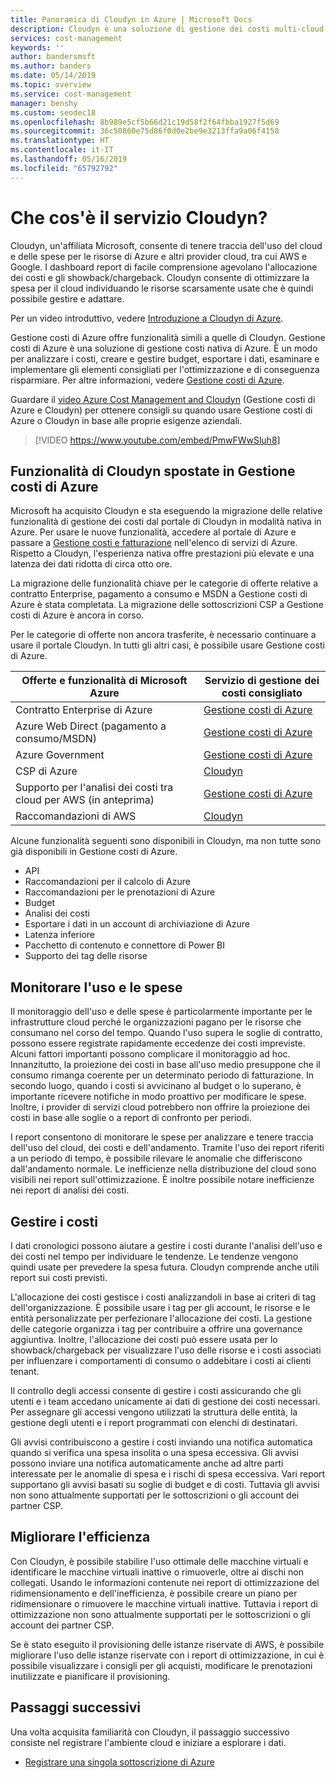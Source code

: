 ```yaml
---
title: Panoramica di Cloudyn in Azure | Microsoft Docs
description: Cloudyn è una soluzione di gestione dei costi multi-cloud che consente di usare Azure e altre risorse cloud.
services: cost-management
keywords: ''
author: bandersmsft
ms.author: banders
ms.date: 05/14/2019
ms.topic: overview
ms.service: cost-management
manager: benshy
ms.custom: seodec18
ms.openlocfilehash: 8b989e5cf5b66d21c19d58f2f64fbba1927f5d69
ms.sourcegitcommit: 36c50860e75d86f0d0e2be9e3213ffa9a06f4150
ms.translationtype: HT
ms.contentlocale: it-IT
ms.lasthandoff: 05/16/2019
ms.locfileid: "65792792"
---
```

# <a name="what-is-the-cloudyn-service"></a>Che cos'è il servizio Cloudyn?

Cloudyn, un'affiliata Microsoft, consente di tenere traccia dell'uso del cloud e delle spese per le risorse di Azure e altri provider cloud, tra cui AWS e Google. I dashboard report di facile comprensione agevolano l'allocazione dei costi e gli showback/chargeback. Cloudyn consente di ottimizzare la spesa per il cloud individuando le risorse scarsamente usate che è quindi possibile gestire e adattare.

Per un video introduttivo, vedere [Introduzione a Cloudyn di Azure](https://azure.microsoft.com/resources/videos/azure-cost-management-overview-and-demo).

Gestione costi di Azure offre funzionalità simili a quelle di Cloudyn. Gestione costi di Azure è una soluzione di gestione costi nativa di Azure. È un modo per analizzare i costi, creare e gestire budget, esportare i dati, esaminare e implementare gli elementi consigliati per l'ottimizzazione e di conseguenza risparmiare. Per altre informazioni, vedere [Gestione costi di Azure](overview-cost-mgt.md).

Guardare il [video Azure Cost Management and Cloudyn](https://www.youtube.com/watch?v=PmwFWwSluh8) (Gestione costi di Azure e Cloudyn) per ottenere consigli su quando usare Gestione costi di Azure o Cloudyn in base alle proprie esigenze aziendali.

>[!VIDEO https://www.youtube.com/embed/PmwFWwSluh8]

## <a name="cloudyn-features-moving-to-azure-cost-management"></a>Funzionalità di Cloudyn spostate in Gestione costi di Azure

Microsoft ha acquisito Cloudyn e sta eseguendo la migrazione delle relative funzionalità di gestione dei costi dal portale di Cloudyn in modalità nativa in Azure. Per usare le nuove funzionalità, accedere al portale di Azure e passare a [Gestione costi e fatturazione](https://ms.portal.azure.com/#blade/Microsoft_Azure_CostManagement/Menu/overview) nell'elenco di servizi di Azure. Rispetto a Cloudyn, l'esperienza nativa offre prestazioni più elevate e una latenza dei dati ridotta di circa otto ore.

La migrazione delle funzionalità chiave per le categorie di offerte relative a contratto Enterprise, pagamento a consumo e MSDN a Gestione costi di Azure è stata completata. La migrazione delle sottoscrizioni CSP a Gestione costi di Azure è ancora in corso.

Per le categorie di offerte non ancora trasferite, è necessario continuare a usare il portale Cloudyn. In tutti gli altri casi, è possibile usare Gestione costi di Azure.

| Offerte e funzionalità di Microsoft Azure | Servizio di gestione dei costi consigliato |
| --- | --- |
| Contratto Enterprise di Azure | [Gestione costi di Azure](https://ms.portal.azure.com/#blade/Microsoft_Azure_CostManagement/Menu/overview) |
| Azure Web Direct (pagamento a consumo/MSDN) | [Gestione costi di Azure](https://ms.portal.azure.com/#blade/Microsoft_Azure_CostManagement/Menu/overview) |
| Azure Government | [Gestione costi di Azure](https://ms.portal.azure.com/#blade/Microsoft_Azure_CostManagement/Menu/overview) |
| CSP di Azure | [Cloudyn](https://azure.cloudyn.com) |
| Supporto per l'analisi dei costi tra cloud per AWS (in anteprima) | [Gestione costi di Azure](https://ms.portal.azure.com/#blade/Microsoft_Azure_CostManagement/Menu/overview) |
| Raccomandazioni di AWS | [Cloudyn](https://azure.cloudyn.com) |

Alcune funzionalità seguenti sono disponibili in Cloudyn, ma non tutte sono già disponibili in Gestione costi di Azure.

- API
- Raccomandazioni per il calcolo di Azure
- Raccomandazioni per le prenotazioni di Azure
- Budget
- Analisi dei costi
- Esportare i dati in un account di archiviazione di Azure
- Latenza inferiore
- Pacchetto di contenuto e connettore di Power BI
- Supporto dei tag delle risorse

## <a name="monitor-usage-and-spending"></a>Monitorare l'uso e le spese

Il monitoraggio dell'uso e delle spese è particolarmente importante per le infrastrutture cloud perché le organizzazioni pagano per le risorse che consumano nel corso del tempo. Quando l'uso supera le soglie di contratto, possono essere registrate rapidamente eccedenze dei costi impreviste. Alcuni fattori importanti possono complicare il monitoraggio ad hoc. Innanzitutto, la proiezione dei costi in base all'uso medio presuppone che il consumo rimanga coerente per un determinato periodo di fatturazione. In secondo luogo, quando i costi si avvicinano al budget o lo superano, è importante ricevere notifiche in modo proattivo per modificare le spese. Inoltre, i provider di servizi cloud potrebbero non offrire la proiezione dei costi in base alle soglie o a report di confronto per periodi.

I report consentono di monitorare le spese per analizzare e tenere traccia dell'uso del cloud, dei costi e dell'andamento. Tramite l'uso dei report riferiti a un periodo di tempo, è possibile rilevare le anomalie che differiscono dall'andamento normale. Le inefficienze nella distribuzione del cloud sono visibili nei report sull'ottimizzazione. È inoltre possibile notare inefficienze nei report di analisi dei costi.

## <a name="manage-costs"></a>Gestire i costi

I dati cronologici possono aiutare a gestire i costi durante l'analisi dell'uso e dei costi nel tempo per individuare le tendenze. Le tendenze vengono quindi usate per prevedere la spesa futura. Cloudyn comprende anche utili report sui costi previsti.

L'allocazione dei costi gestisce i costi analizzandoli in base ai criteri di tag dell'organizzazione. È possibile usare i tag per gli account, le risorse e le entità personalizzate per perfezionare l'allocazione dei costi. La gestione delle categorie organizza i tag per contribuire a offrire una governance aggiuntiva. Inoltre, l'allocazione dei costi può essere usata per lo showback/chargeback per visualizzare l'uso delle risorse e i costi associati per influenzare i comportamenti di consumo o addebitare i costi ai clienti tenant.

Il controllo degli accessi consente di gestire i costi assicurando che gli utenti e i team accedano unicamente ai dati di gestione dei costi necessari. Per assegnare gli accessi vengono utilizzati la struttura delle entità, la gestione degli utenti e i report programmati con elenchi di destinatari.

Gli avvisi contribuiscono a gestire i costi inviando una notifica automatica quando si verifica una spesa insolita o una spesa eccessiva. Gli avvisi possono inviare una notifica automaticamente anche ad altre parti interessate per le anomalie di spesa e i rischi di spesa eccessiva. Vari report supportano gli avvisi basati su soglie di budget e di costi. Tuttavia gli avvisi non sono attualmente supportati per le sottoscrizioni o gli account dei partner CSP.

## <a name="improve-efficiency"></a>Migliorare l'efficienza

Con Cloudyn, è possibile stabilire l'uso ottimale delle macchine virtuali e identificare le macchine virtuali inattive o rimuoverle, oltre ai dischi non collegati. Usando le informazioni contenute nei report di ottimizzazione del ridimensionamento e dell'inefficienza, è possibile creare un piano per ridimensionare o rimuovere le macchine virtuali inattive. Tuttavia i report di ottimizzazione non sono attualmente supportati per le sottoscrizioni o gli account dei partner CSP.

Se è stato eseguito il provisioning delle istanze riservate di AWS, è possibile migliorare l'uso delle istanze riservate con i report di ottimizzazione, in cui è possibile visualizzare i consigli per gli acquisti, modificare le prenotazioni inutilizzate e pianificare il provisioning.


## <a name="next-steps"></a>Passaggi successivi

Una volta acquisita familiarità con Cloudyn, il passaggio successivo consiste nel registrare l'ambiente cloud e iniziare a esplorare i dati.

- [Registrare una singola sottoscrizione di Azure](quick-register-azure-sub.md)
